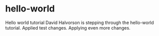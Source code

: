 # hello-world
Hello world tutorial
David Halvorson is stepping through the hello-world tutorial.
Applied test changes.
Applying even more changes.
